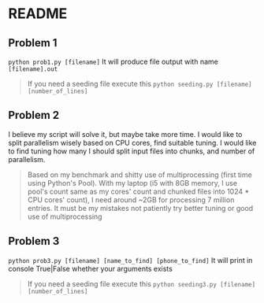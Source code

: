 # README
## Problem 1
`python prob1.py [filename]`
It will produce file output with name `[filename].out`
> If you need a seeding file execute this `python seeding.py [filename] [number_of_lines]`

## Problem 2
I believe my script will solve it, but maybe take more time. I would like to split parallelism wisely based on CPU cores, find suitable tuning. I would like to find tuning how many I should split input files into chunks, and number of parallelism.
> Based on my benchmark and shitty use of multiprocessing (first time using Python's Pool). With my laptop (i5 with 8GB memory, I use pool's count same as my cores' count and chunked files into 1024 * CPU cores' count), I need around ~2GB for processing 7 million entries. It must be my mistakes not patiently try better tuning or good use of multiprocessing

## Problem 3
`python prob3.py [filename] [name_to_find] [phone_to_find]`
It will print in console True|False whether your arguments exists
> If you need a seeding file execute this `python seeding3.py [filename] [number_of_lines]`